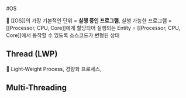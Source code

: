 #OS 

📌 [[OS]]의 가장 기본적인 단위 
= **실행 중인 프로그램**, 실행 가능한 프로그램 
= [[Processor, CPU, Core]]에게 할당되어 실행되는 Entity
= [[Processor, CPU, Core]]에서 동작할 수 있도록 소스코드가 변형된 상태

## Thread (LWP)
📌 Light-Weight Process, 경량화 프로세스, 

## Multi-Threading
  